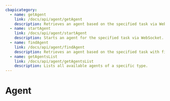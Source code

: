 ```yaml
---
cbapicategory:
  - name: getAgent
    link: /docs/api/agent/getAgent
    description: Retrieves an agent based on the specified task via WebSocket.
  - name: startAgent
    link: /docs/api/agent/startAgent
    description: Starts an agent for the specified task via WebSocket.
  - name: findAgent
    link: /docs/api/agent/findAgent
    description: Retrieves an agent based on the specified task with filtering options.
  - name: getAgentsList
    link: /docs/api/agent/getAgentsList
    description: Lists all available agents of a specific type.
---
```

# Agent
<CBAPICategory />